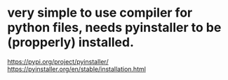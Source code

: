 very simple to use compiler for python files, needs pyinstaller to be (propperly) installed.
============================================================================================
https://pypi.org/project/pyinstaller/
https://pyinstaller.org/en/stable/installation.html
